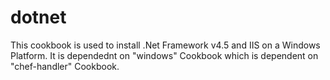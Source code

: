 # dotnet

This cookbook is used to install .Net Framework v4.5 and IIS on a Windows Platform.
It is dependednt on "windows" Cookbook which is dependent on "chef-handler" Cookbook.

